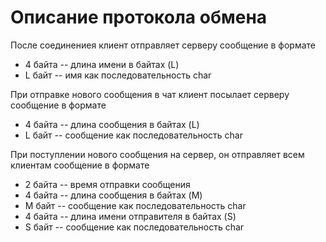 # Описание протокола обмена

После соединениея клиент отправляет серверу сообщение в формате

* 4 байта -- длина имени в байтах (L)
* L байт -- имя как последовательность char

При отправке нового сообщения в чат клиент посылает серверу сообщение в формате

* 4 байта -- длина сообщения в байтах (L)
* L байт -- сообщение как последовательность char

При поступлении нового сообщения на сервер, он отправляет всем клиентам сообщение в формате

* 2 байта -- время отправки сообщения 
* 4 байта -- длина сообщения в байтах (M)
* M байт -- сообщение как последовательность char
* 4 байта -- длина имени отправителя в байтах (S)
* S байт -- сообщение как последовательность char
